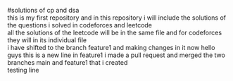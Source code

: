 #solutions of cp and dsa
<br>
this is my first repository and in this repository i will include the solutions of the questions i solved in codeforces and leetcode 
<br>
all the solutions of the leetcode will be in the same file and for codeforces they will in its individual file 
<br>
i have shifted to the branch feature1 and making changes in it now 
hello guys
this is a new line in  feature1
i made a pull request and merged the two branches main and feature1 that i created 
<br>
testing line 

